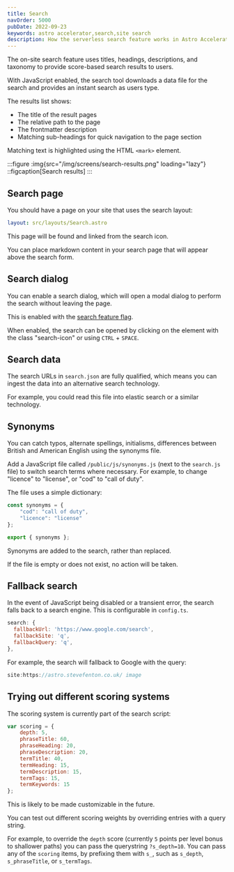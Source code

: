 ```yaml
---
title: Search
navOrder: 5000
pubDate: 2022-09-23
keywords: astro accelerator,search,site search
description: How the serverless search feature works in Astro Accelerator.
---
```


The on-site search feature uses titles, headings, descriptions, and taxonomy to provide score-based search results to users.

With JavaScript enabled, the search tool downloads a data file for the search and provides an instant search as users type.

The results list shows:

- The title of the result pages
- The relative path to the page
- The frontmatter description
- Matching sub-headings for quick navigation to the page section

Matching text is highlighted using the HTML `<mark>` element.

:::figure
:img{src="/img/screens/search-results.png" loading="lazy"}
::figcaption[Search results]
:::

## Search page

You should have a page on your site that uses the search layout:

```yaml
layout: src/layouts/Search.astro
```

This page will be found and linked from the search icon.

You can place markdown content in your search page that will appear above the search form.

## Search dialog

You can enable a search dialog, which will open a modal dialog to perform the search without leaving the page.

This is enabled with the [search feature flag](/features/flags/#search).

When enabled, the search can be opened by clicking on the element with the class "search-icon" or using `CTRL` + `SPACE`.

## Search data

The search URLs in `search.json` are fully qualified, which means you can ingest the data into an alternative search technology.

For example, you could read this file into elastic search or a similar technology.

## Synonyms

You can catch typos, alternate spellings, initialisms, differences between British and American English using the synonyms file.

Add a JavaScript file called `/public/js/synonyms.js` (next to the `search.js` file) to switch search terms where necessary. For example, to change "licence" to "license", or "cod" to "call of duty".

The file uses a simple dictionary:

```javascript
const synonyms = {
    "cod": "call of duty",
    "licence": "license"
};

export { synonyms };
```

Synonyms are added to the search, rather than replaced.

If the file is empty or does not exist, no action will be taken.

## Fallback search

In the event of JavaScript being disabled or a transient error, the search falls back to a search engine. This is configurable in `config.ts`.

```javascript
search: {
  fallbackUrl: 'https://www.google.com/search',
  fallbackSite: 'q',
  fallbackQuery: 'q',
},
```

For example, the search will fallback to Google with the query:

```javascript
site:https://astro.stevefenton.co.uk/ image
```

## Trying out different scoring systems

The scoring system is currently part of the search script:

```javascript
var scoring = {
    depth: 5,
    phraseTitle: 60,
    phraseHeading: 20,
    phraseDescription: 20,
    termTitle: 40,
    termHeading: 15,
    termDescription: 15,
    termTags: 15,
    termKeywords: 15
};
```

This is likely to be made customizable in the future.

You can test out different scoring weights by overriding entries with a query string.

For example, to override the `depth` score (currently `5` points per level bonus to shallower paths) you can pass the querystring `?s_depth=10`. You can pass any of the `scoring` items, by prefixing them with `s_`, such as `s_depth`, `s_phraseTitle`, or `s_termTags`.

